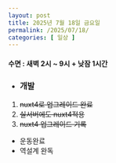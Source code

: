 ```yaml
---
layout: post
title: 2025년 7월 18일 금요일
permalink: /2025/07/18/
categories: [ 일상 ]
---
```

#### 수면 : 새벽 2시 ~ 9시 + 낮잠 1시간

* ### 개발
1. ~~nuxt4로 업그레이드 완료~~
2. ~~실서버에도 nuxt4적용~~
3. ~~nuxt4 업그레이드 기록~~

* 운동완료
* 역설계 완독
